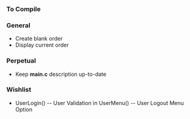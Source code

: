 ### To Compile

### General
- Create blank order
- Display current order

### Perpetual
- Keep **main.c** description up-to-date

### Wishlist
- UserLogin()
-- User Validation in UserMenu()
-- User Logout Menu Option

